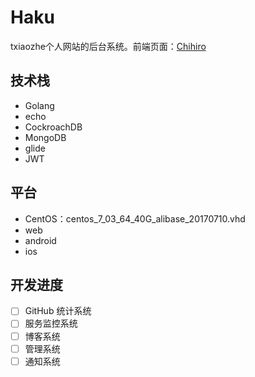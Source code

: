 # Haku
txiaozhe个人网站的后台系统。前端页面：[Chihiro](https://github.com/Txiaozhe/Chihiro)

## 技术栈
* Golang
* echo
* CockroachDB
* MongoDB
* glide
* JWT

## 平台
* CentOS：centos_7_03_64_40G_alibase_20170710.vhd
* web
* android
* ios

## 开发进度
- [ ] GitHub 统计系统
- [ ] 服务监控系统
- [ ] 博客系统
- [ ] 管理系统
- [ ] 通知系统
